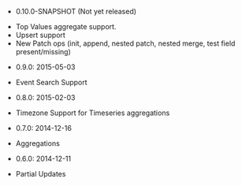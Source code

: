 - 0.10.0-SNAPSHOT (Not yet released)
 * Top Values aggregate support.
 * Upsert support
 * New Patch ops (init, append, nested patch, nested merge, test field present/missing)
- 0.9.0: 2015-05-03
 * Event Search Support
- 0.8.0: 2015-02-03
 * Timezone Support for Timeseries aggregations
- 0.7.0: 2014-12-16
 * Aggregations
- 0.6.0: 2014-12-11
 * Partial Updates